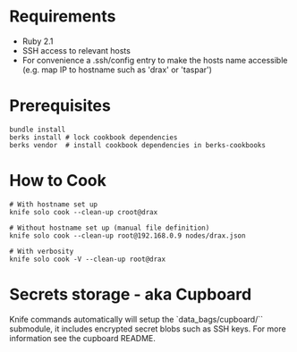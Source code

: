# Requirements

- Ruby 2.1
- SSH access to relevant hosts
- For convenience a .ssh/config entry to make the hosts name accessible (e.g. map IP to hostname such as 'drax' or 'taspar')

# Prerequisites

```
bundle install
berks install # lock cookbook dependencies
berks vendor  # install cookbook dependencies in berks-cookbooks
```

# How to Cook

```
# With hostname set up
knife solo cook --clean-up croot@drax
```

```
# Without hostname set up (manual file definition)
knife solo cook --clean-up root@192.168.0.9 nodes/drax.json
```

```
# With verbosity
knife solo cook -V --clean-up root@drax
```

# Secrets storage - aka Cupboard

Knife commands automatically will setup the `data_bags/cupboard/`` submodule,
it includes encrypted secret blobs such as SSH keys. For more information see
the cupboard README.
